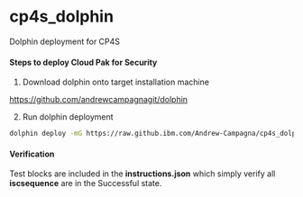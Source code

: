 # cp4s_dolphin
Dolphin deployment for CP4S

#### Steps to deploy Cloud Pak for Security

1. Download dolphin onto target installation machine

https://github.com/andrewcampagnagit/dolphin

2. Run dolphin deployment

```bash
dolphin deploy -mG https://raw.github.ibm.com/Andrew-Campagna/cp4s_dolphin/master/manifest.json?token=AACDEXJ3DA2OMDYDES55KITAIBZ24
```

#### Verification

Test blocks are included in the **instructions.json** which simply verify all **iscsequence** are in the Successful state.

